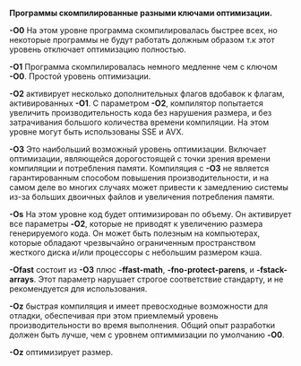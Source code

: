 **Программы скомпилированные разными ключами оптимизации.**

**-О0** На этом уровне программа скомпилировалась быстрее всех, но некоторые программы не будут работать должным образом т.к
этот уровень отключает оптимизацию полностью.

**-О1** Программа скомпилировалась немного медленне чем с ключом **-О0**. Простой уровень оптимизации.

**-О2** активирует несколько дополнительных флагов вдобавок к флагам, активированных **-О1**. С параметром **-О2**, компилятор попытается
увеличить производительность кода без нарушения размера, и без затрачивания большого количества времени компиляции. На этом
уровне могут быть использованы SSE и AVX.

**-ОЗ** Это наибольший возможный уровень оптимизации. Включает оптимизации, являющейся дорогостоящей с точки зрения времени
компиляции и потребления памяти. Компиляция с **-ОЗ** не является гарантированным способом повышения производительности, и на
самом деле во многих случаях может привести к замедлению системы из-за больших двоичных файлов и увеличения потребления
памяти.

**-Os** На этом уровне код будет оптимизирован по объему. Он активирует все параметры **-O2**, которые не приводят к увеличению
размера генерируемого кода. Он может быть полезным на компьютерах, которые обладают чрезвычайно ограниченным
пространством жесткого диска и/или процессоры с небольшим размером кэша.

**-Ofast** состоит из **-О3** плюс **-ffast-math**, **-fno-protect-parens**, и **-fstack-arrays**. Этот параметр нарушает строгое соответствие стандарту, и
не рекомендуется для использования.

**-Оz** быстрая компиляция и имеет превосходные возможности для отладки, обеспечивая при этом приемлемый уровень
производительности во время выполнения. Общий опыт разработки должен быть лучше, чем с уровнем оптиммизации по умолчанию **-O0**.

**-Oz** оптимизирует размер.
